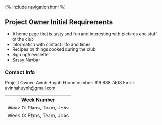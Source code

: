 {% include navigation.html %}
## Project Owner Initial Requirements

- A home page that is tasty and fun and interesting with pictures and stuff of the club
- Information with contact info and times
- Recipes on things cooked during the club
- Sign up/newsletter
- Sassy Navbar

### Contact Info
Project Owner: Avinh Huynh
Phone number: 619 888 7408
Email: avinhahuynh@gmail.com
<table>
  <tr>
  <th>Week Number</th>
  </tr>
  <td>Week 0: Plans, Team, Jobs</td>
  </tr>
  </tr>
  <td>Week 0: Plans, Team, Jobs</td>
  </tr>
  </table>
